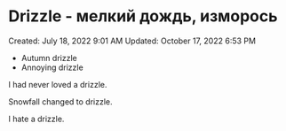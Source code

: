 # Drizzle - мелкий дождь, изморось

Created: July 18, 2022 9:01 AM
Updated: October 17, 2022 6:53 PM

- Autumn drizzle
- Annoying drizzle

I had never loved a drizzle.

Snowfall changed to drizzle.

I hate a drizzle.